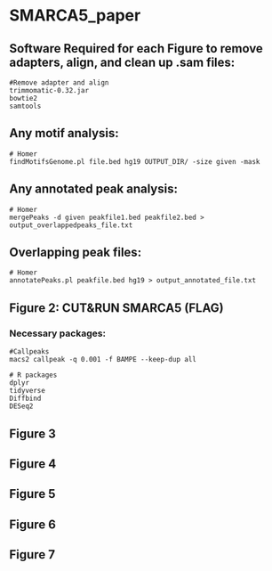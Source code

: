 # SMARCA5_paper
## Software Required for each Figure to remove adapters, align, and clean up .sam files:
```{bash}
#Remove adapter and align
trimmomatic-0.32.jar
bowtie2
samtools
```
## Any motif analysis: 
```{bash}
# Homer
findMotifsGenome.pl file.bed hg19 OUTPUT_DIR/ -size given -mask
```
## Any annotated peak analysis: 
```{bash}
# Homer
mergePeaks -d given peakfile1.bed peakfile2.bed > output_overlappedpeaks_file.txt
```
## Overlapping peak files: 
```{bash}
# Homer
annotatePeaks.pl peakfile.bed hg19 > output_annotated_file.txt
```
## Figure 2: CUT&RUN SMARCA5 (FLAG)
### Necessary packages: 
```{bash}
#Callpeaks
macs2 callpeak -q 0.001 -f BAMPE --keep-dup all
```
```{r}
# R packages
dplyr
tidyverse
Diffbind
DESeq2
```
## Figure 3
## Figure 4
## Figure 5
## Figure 6
## Figure 7
